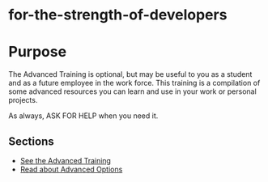 # for-the-strength-of-developers

# Purpose

The Advanced Training is optional, but may be useful to you as a student and as a future employee in the work force. This training is a compilation of some advanced resources you can learn and use in your work or personal projects. 

As always, ASK FOR HELP when you need it.

## Sections

- [See the Advanced Training](./advanced.md)
- [Read about Advanced Options](./advancedLearning.md)